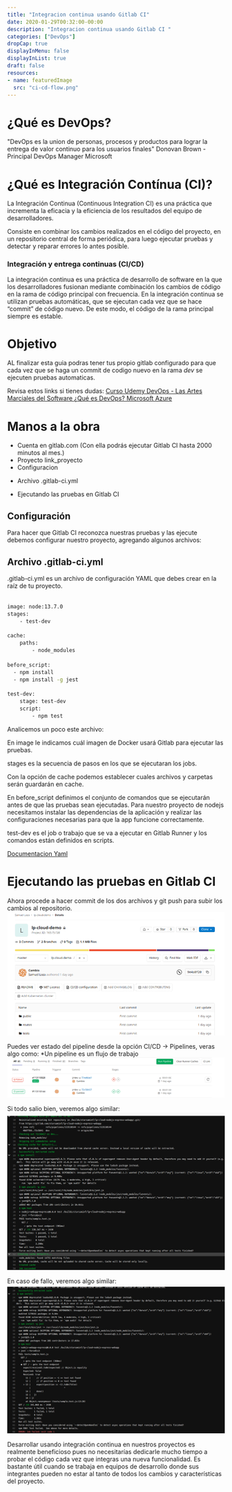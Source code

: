 ```yaml
---
title: "Integracion continua usando Gitlab CI"
date: 2020-01-29T00:32:00-00:00
description: "Integracion continua usando Gitlab CI "
categories: ["DevOps"]
dropCap: true
displayInMenu: false
displayInList: true
draft: false
resources:
- name: featuredImage
  src: "ci-cd-flow.png"
---
```

# ¿Qué es DevOps?

"DevOps es la union de personas, procesos y productos para lograr la entrega de valor continuo para los usuarios finales" Donovan Brown - Principal DevOps Manager Microsoft

# ¿Qué es Integración Contínua (CI)?

La Integración Continua (Continuous Integration CI) es una práctica que incrementa la eficacia y la eficiencia de los resultados del equipo de desarrolladores.

Consiste en combinar los cambios realizados en el código del proyecto, en un repositorio central de forma periódica, para luego ejecutar pruebas y detectar y reparar errores lo antes posible.
### Integración y entrega continuas (CI/CD)

La integración continua es una práctica de desarrollo de software en la que los desarrolladores fusionan mediante combinación los cambios de código en la rama de código principal con frecuencia. En la integración continua se utilizan pruebas automáticas, que se ejecutan cada vez que se hace “commit” de código nuevo. De este modo, el código de la rama principal siempre es estable.


# Objetivo
AL finalizar esta guia podras tener tus propio gitlab configurado para que cada vez que se haga un commit de codigo nuevo en la rama *dev* se ejecuten pruebas automaticas.

Revisa estos links si tienes dudas:
[Curso Udemy DevOps - Las Artes Marciales del Software ](https://www.udemy.com/course/devops-las-artes-marciales-del-software/)
[¿Qué es DevOps? Microsoft Azure](https://azure.microsoft.com/es-es/overview/what-is-devops/)

# Manos a la obra
+ Cuenta en gitlab.com (Con ella podrás ejecutar Gitlab CI hasta 2000 minutos al mes.)
+ Proyecto link_proyecto
+ Configuracion
 * Archivo .gitlab-ci.yml
+ Ejecutando las pruebas en Gitlab CI

## Configuración
Para hacer que Gitlab CI reconozca nuestras pruebas y las ejecute debemos configurar nuestro proyecto, agregando algunos archivos:

## Archivo .gitlab-ci.yml

.gitlab-ci.yml es un archivo de configuración YAML que debes crear en la raíz de tu proyecto.

```bash

image: node:13.7.0
stages:
    - test-dev

cache:
    paths:
        - node_modules

before_script:
  - npm install
  - npm install -g jest

test-dev:
    stage: test-dev
    script:
        - npm test
```

Analicemos un poco este archivo:

En image le indicamos cuál imagen de Docker usará Gitlab para ejecutar las pruebas.

stages es la secuencia de pasos en los que se ejecutaran los jobs.

Con la opción de cache podemos establecer cuales archivos y carpetas serán guardarán en cache.

En before_script definimos el conjunto de comandos que se ejecutarán antes de que las pruebas sean ejecutadas. Para nuestro proyecto de nodejs necesitamos instalar las dependencias de la aplicación y realizar las configuraciones necesarias para que la app funcione correctamente.

test-dev es el job o trabajo que se va a ejecutar en Gitlab Runner y los comandos están definidos en scripts.

[Documentacion Yaml](https://docs.gitlab.com/ce/ci/yaml/README.html)

# Ejecutando las pruebas en Gitlab CI

Ahora procede a hacer commit de los dos archivos y git push para subir los cambios al repositorio.
![](./images/1.png)

Puedes ver estado del pipeline desde la opción CI/CD -> Pipelines, veras algo como:
*Un pipeline es un flujo de trabajo
![](./images/2.png)

Si todo salio bien, veremos algo similar:
![](./images/3.png)

En caso de fallo, veremos algo similar:
![](./images/4.png)


Desarrollar usando integración continua en nuestros proyectos es realmente beneficioso pues no necesitarías dedicarle mucho tiempo a probar el código cada vez que integras una nueva funcionalidad. Es bastante útil cuando se trabaja en equipos de desarrollo donde sus integrantes pueden no estar al tanto de todos los cambios y características del proyecto.